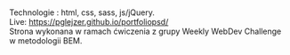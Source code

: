 <br>Technologie : html, css, sass, js/jQuery. 
<br>Live: https://pglejzer.github.io/portfoliopsd/
<br>Strona wykonana w ramach ćwiczenia z grupy Weekly WebDev Challenge w metodologii BEM.

